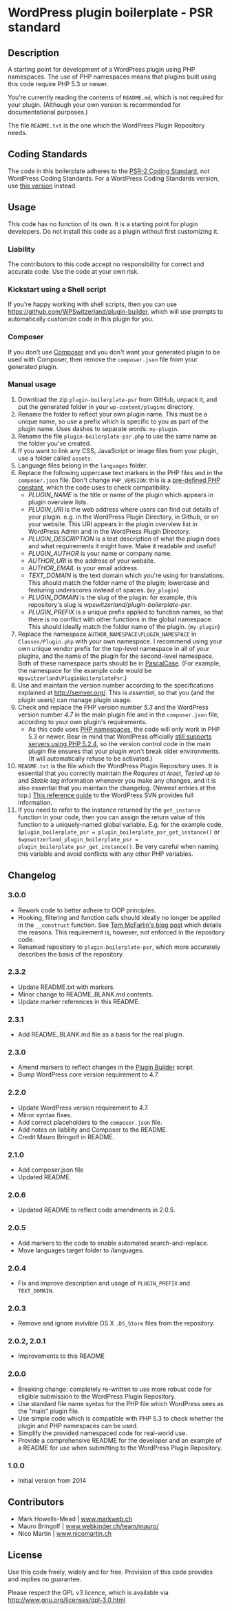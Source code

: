 # WordPress plugin boilerplate - PSR standard

## Description
A starting point for development of a WordPress plugin using PHP namespaces. The use of PHP namespaces means that plugins built using this code require PHP 5.3 or newer.

You're currently reading the contents of ``README.md``, which is not required for your plugin. (Although your own version is recommended for documentational purposes.)

The file ``README.txt`` is the one which the WordPress Plugin Repository needs.

## Coding Standards
The code in this boilerplate adheres to the [PSR-2 Coding Standard](http://www.php-fig.org/psr/psr-2/), not WordPress Coding Standards. For a WordPress Coding Standards version, use [this version](https://github.com/WPSwitzerland/plugin-boilerplate-wordpress) instead.

## Usage
This code has no function of its own. It is a starting point for plugin developers. Do not install this code as a plugin without first customizing it.

### Liability
The contributors to this code accept no responsibility for correct and accurate code. Use the code at your own risk.

### Kickstart using a Shell script
If you're happy working with shell scripts, then you can use https://github.com/WPSwitzerland/plugin-builder, which will use prompts to automatically customize code in this plugin for you.

### Composer
If you don't use [Composer](https://getcomposer.org/doc/00-intro.md) and you don't want your generated plugin to be used with Composer, then remove the ``composer.json`` file from your generated plugin.

### Manual usage

1. Download the zip ``plugin-boilerplate-psr`` from GitHub, unpack it, and put the generated folder in your ``wp-content/plugins`` directory.
2. Rename the folder to reflect your own plugin name. This must be a unique name, so use a prefix which is specific to you as part of the plugin name. Uses dashes to separate words: ``my-plugin``.
3. Rename the file ``plugin-boilerplate-psr.php`` to use the same name as the folder you've created.
4. If you want to link any CSS, JavaScript or image files from your plugin, use a folder called ``assets``. 
5. Language files belong in the ``languages`` folder.
6. Replace the following uppercase text markers in the PHP files and in the ``composer.json`` file. Don't change ``PHP_VERSION``: this is a [pre-defined PHP constant](http://php.net/manual/en/reserved.constants.php), which the code uses to check compatibility.
    - *PLUGIN_NAME* is the title or name of the plugin which appears in plugin overview lists.
    - *PLUGIN_URI* is the web address where users can find out details of your plugin. e.g. in the WordPress Plugin Directory, in Github, or on your website. This URI appears in the plugin overview list in WordPress Admin and in the WordPress Plugin Directory.
    - *PLUGIN_DESCRIPTION* is a text description of what the plugin does and what requirements it might have. Make it readable and useful!
    - *PLUGIN_AUTHOR* is your name or company name.
    - *AUTHOR_URI* is the address of your website.
    - *AUTHOR_EMAIL* is your email address.
    - *TEXT_DOMAIN* is the text domain which you're using for translations. This should match the folder name of the plugin; lowercase and featuring underscores instead of spaces. (``my_plugin``)
    - *PLUGIN_DOMAIN* is the slug of the plugin: for example, this repository's slug is *wpswitzerland/plugin-boilerplate-psr*.
    - *PLUGIN_PREFIX* is a unique prefix applied to function names, so that there is no conflict with other functions in the global namespace. This should ideally match the folder name of the plugin.  (``my-plugin``)
7. Replace the namespace ``AUTHOR_NAMESPACE\PLUGIN_NAMESPACE`` in ``Classes/Plugin.php`` with your own namespace. I recommend using your own unique vendor prefix for the top-level namespace in all of your plugins, and the name of the plugin for the second-level namespace. Both of these namespace parts should be in [PascalCase](https://en.wikipedia.org/wiki/PascalCase). (For example, the namespace for the example code would be ``Wpswitzerland\PluginBoilerplatePsr``.)
8. Use and maintain the version number according to the specifications explained at http://semver.org/. This is *essential*, so that you (and the plugin users) can manage plugin usage.
9. Check and replace the PHP version number *5.3* and the WordPress version number *4.7* in the main plugin file and in the ``composer.json`` file, according to your own plugin's requirements.
    - As this code uses [PHP namespaces](http://php.net/manual/en/language.namespaces.php), the code will only work in PHP 5.3 or newer. Bear in mind that WordPress officially [still supports servers using PHP 5.2.4](https://wordpress.org/about/requirements/), so the version control code in the main plugin file ensures that your plugin won't break older environments. (It will automatically refuse to be activated.)
10. ``README.txt`` is the file which the WordPress Plugin Repository uses. It is essential that you correctly maintain the *Requires at least*, *Tested up to* and *Stable tag* information whenever you make any changes, and it is also essential that you maintain the changelog. (Newest entries at the top.) [This reference guide](https://wordpress.org/plugins/about/svn/) to the WordPress SVN provides full information.
11. If you need to refer to the instance returned by the ``get_instance`` function in your code, then you can assign the return value of this function to a uniquely-named global variable. E.g. for the example code, ``$plugin_boilerplate_psr = plugin_boilerplate_psr_get_instance()`` or ``$wpswitzerland_plugin_boilerplate_psr = plugin_boilerplate_psr_get_instance()``. Be very careful when naming this variable and avoid conflicts with any other PHP variables.

## Changelog

### 3.0.0
* Rework code to better adhere to OOP principles.
* Hooking, filtering and function calls should ideally no longer be applied in the ``__construct`` function. See [Tom McFarlin's blog post](https://tommcfarlin.com/wordpress-plugin-constructors-hooks/) which details the reasons. This requirement is, however, not enforced in the repository code.
* Renamed repository to ``plugin-boilerplate-psr``, which more accurately describes the basis of the repository.

### 2.3.2
* Update README.txt with markers.
* Minor change to README_BLANK.md contents.
* Update marker references in this README.

### 2.3.1
* Add README_BLANK.md file as a basis for the real plugin.

### 2.3.0
* Amend markers to reflect changes in the [Plugin Builder](https://github.com/WPSwitzerland/plugin-builder) script.
* Bump WordPress core version requirement to 4.7.

### 2.2.0
* Update WordPress version requirement to 4.7.
* Minor syntax fixes.
* Add correct placeholders to the ``composer.json`` file.
* Add notes on liability and Composer to the README.
* Credit Mauro Bringolf in README.

### 2.1.0
* Add composer.json file
* Updated README.

### 2.0.6
* Updated README to reflect code amendments in 2.0.5.

### 2.0.5
* Add markers to the code to enable automated search-and-replace.
* Move languages target folder to /languages.

### 2.0.4
* Fix and improve description and usage of ``PLUGIN_PREFIX`` and ``TEXT_DOMAIN``.

### 2.0.3
* Remove and ignore invivible OS X ``.DS_Store`` files from the repository.

### 2.0.2, 2.0.1
* Improvements to this README

### 2.0.0
* Breaking change: completely re-written to use more robust code for eligible submission to the WordPress Plugin Repository.
* Use standard file name syntax for the PHP file which WordPress sees as the "main" plugin file.
* Use simple code which is compatible with PHP 5.3 to check whether the plugin and PHP namespaces can be used.
* Simplify the provided namespaced code for real-world use.
* Provide a comprehensive README for the developer and an example of a README for use when submitting to the WordPress Plugin Repository.

### 1.0.0
* Initial version from 2014

## Contributors
* Mark Howells-Mead | www.markweb.ch
* Mauro Bringolf | www.webkinder.ch/team/mauro/
* Nico Martin | www.nicomartin.ch

## License
Use this code freely, widely and for free. Provision of this code provides and implies no guarantee.

Please respect the GPL v3 licence, which is available via http://www.gnu.org/licenses/gpl-3.0.html
